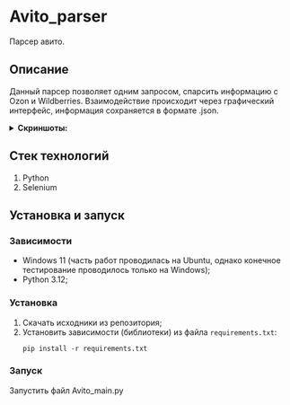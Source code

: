 # Avito_parser

Парсер авито.

## Описание

Данный парсер позволяет одним запросом, спарсить информацию с Ozon и Wildberries.
Взаимодействие происходит через графический интерфейс, информация сохраняется в формате .json.

<details><summary><b>Скриншоты:</b></summary>
  
![Avito_main](https://github.com/user-attachments/assets/d2a02e7b-c15c-4a28-b9d2-c652aec430ef)
![Avito_code](https://github.com/user-attachments/assets/3ac653ca-de05-43ab-b14e-fdd5b4693862)

</details>

## Стек технологий

1. Python
2. Selenium

## Установка и запуск

### Зависимости

- Windows 11 (часть работ проводилась на Ubuntu, однако конечное тестирование проводилось только на Windows);
- Python 3.12;

### Установка

1. Скачать исходники из репозитория;
2. Установить зависимости (библиотеки) из файла `requirements.txt`:
   ```Shell
   pip install -r requirements.txt
   ```

### Запуск
Запустить файл Avito_main.py


